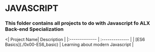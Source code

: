 <h1>JAVASCRIPT</h1>
<h3>This folder contains all projects to do with Javascript fo ALX Back-end Specialization</h3>
<| Project Name| Description |
|:-------------- | :-------------- |
| [ES6 Basics](./0x00-ES6_basic)  | Learning about modern Javascript    |

